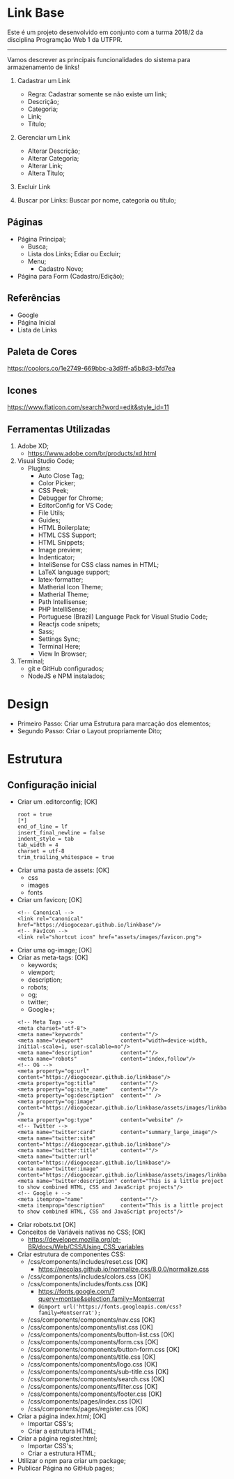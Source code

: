# Link Base

Este é um projeto desenvolvido em conjunto com a turma 2018/2 da disciplina Programção Web 1 da UTFPR.

---

Vamos descrever as principais funcionalidades do sistema para armazenamento de links!

1. Cadastrar um Link
    * Regra: Cadastrar somente se não existe um link;
    * Descrição;
    * Categoria;
    * Link;
    * Título;

2. Gerenciar um Link
    * Alterar Descrição;
    * Alterar Categoria;
    * Alterar Link;
    * Altera  Título;

3. Excluir Link

4. Buscar por Links:
    Buscar por nome, categoria ou título;

## Páginas

- Página Principal;
    - Busca;
    - Lista dos Links;
        Ediar ou Excluir;
    - Menu;
        - Cadastro Novo;
- Página para Form (Cadastro/Edição);

## Referências

- Google
- Página Inicial
- Lista de Links

## Paleta de Cores

https://coolors.co/1e2749-669bbc-a3d9ff-a5b8d3-bfd7ea

## Icones

https://www.flaticon.com/search?word=edit&style_id=11

## Ferramentas Utilizadas

1. Adobe XD;
    - https://www.adobe.com/br/products/xd.html
2. Visual Studio Code;
    - Plugins:
        * Auto Close Tag;
        * Color Picker;
        * CSS Peek;
        * Debugger for Chrome;
        * EditorConfig for VS Code;
        * File Utils;
        * Guides;
        * HTML Boilerplate;
        * HTML CSS Support;
        * HTML Snippets;
        * Image preview;
        * Indenticator;
        * InteliSense for CSS class names in HTML;
        * LaTeX language support;
        * latex-formatter;
        * Matherial Icon Theme;
        * Matherial Theme;
        * Path Intellisense;
        * PHP IntelliSense;
        * Portuguese (Brazil) Language Pack for Visual Studio Code;
        * Reactjs code snipets;
        * Sass;
        * Settings Sync;
        * Terminal Here;
        * View In Browser;
3. Terminal;
    * git e GitHub configurados;
    * NodeJS e NPM instalados;

# Design

- Primeiro Passo: Criar uma Estrutura para marcação dos elementos;
- Segundo Passo: Criar o Layout propriamente Dito;

# Estrutura

## Configuração inicial

* Criar um .editorconfig; [OK]
    ```
    root = true
    [*]
    end_of_line = lf
    insert_final_newline = false
    indent_style = tab
    tab_width = 4
    charset = utf-8
    trim_trailing_whitespace = true
    ```
* Criar uma pasta de assets: [OK]
    * css
    * images
    * fonts
* Criar um favicon; [OK]
    ```
    <!-- Canonical -->
    <link rel="canonical" href="https://diogocezar.github.io/linkbase"/>
	<!-- FavIcon -->
    <link rel="shortcut icon" href="assets/images/favicon.png">
    ```
* Criar uma og-image; [OK]
* Criar as meta-tags: [OK]
    * keywords;
    * viewport;
    * description;
    * robots;
    * og;
    * twitter;
    * Google+;
    ```
    <!-- Meta Tags -->
    <meta charset="utf-8">
    <meta name="keywords"            content=""/>
    <meta name="viewport"            content="width=device-width, initial-scale=1, user-scalable=no"/>
    <meta name="description"         content=""/>
    <meta name="robots"              content="index,follow"/>
    <!-- OG -->
    <meta property="og:url"          content="https://diogocezar.github.io/linkbase"/>
    <meta property="og:title"        content=""/>
    <meta property="og:site_name"    content=""/>
    <meta property="og:description"  content="" />
    <meta property="og:image"        content="https://diogocezar.github.io/linkbase/assets/images/linkbase.jpg" />
    <meta property="og:type"         content="website" />
    <!-- Twitter -->
    <meta name="twitter:card"        content="summary_large_image"/>
    <meta name="twitter:site"        content="https://diogocezar.github.io/linkbase"/>
    <meta name="twitter:title"       content=""/>
    <meta name="twitter:url"         content="https://diogocezar.github.io/linkbase"/>
    <meta name="twitter:image"       content="https://diogocezar.github.io/linkbase/assets/images/linkbase.jpg"/>
    <meta name="twitter:description" content="This is a little project to show combined HTML, CSS and JavaScript projects"/>
    <!-- Google + -->
    <meta itemprop="name"            content=""/>
    <meta itemprop="description"     content="This is a little project to show combined HTML, CSS and JavaScript projects"/>
    ```
* Criar robots.txt [OK]
* Conceitos de Variáveis nativas no CSS; [OK]
    * https://developer.mozilla.org/pt-BR/docs/Web/CSS/Using_CSS_variables
* Criar estrutura de componentes CSS:
    * /css/components/includes/reset.css [OK]
        * https://necolas.github.io/normalize.css/8.0.0/normalize.css
    * /css/components/includes/colors.css [OK]
    * /css/components/includes/fonts.css [OK]
        * https://fonts.google.com/?query=montse&selection.family=Montserrat
        * ``` @import url('https://fonts.googleapis.com/css?family=Montserrat'); ```
    * /css/components/components/nav.css [OK]
    * /css/components/components/list.css [OK]
    * /css/components/components/button-list.css [OK]
    * /css/components/components/form.css [OK]
    * /css/components/components/button-form.css [OK]
    * /css/components/components/title.css [OK]
    * /css/components/components/logo.css [OK]
    * /css/components/components/sub-title.css [OK]
    * /css/components/components/search.css [OK]
    * /css/components/components/filter.css [OK]
    * /css/components/components/footer.css [OK]
    * /css/components/pages/index.css [OK]
    * /css/components/pages/register.css [OK]
* Criar a página index.html; [OK]
    * Importar CSS's;
    * Criar a estrutura HTML;
* Criar a página register.html;
    * Importar CSS's;
    * Criar a estrutura HTML;
* Utilizar o npm para criar um package;
* Publicar Página no GitHub pages;